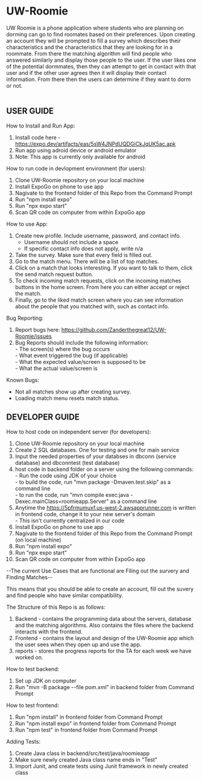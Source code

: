 # UW-Roomie
UW Roomie is a phone application where students who are planning on dorming 
can go to find roomates based on their preferences. 
Upon creating an account they will be prompted to fill a survey which describes 
their characteristics and the characteristics that they are looking for in a roommate.
From there the matching algorithm will find people 
who answered similarly and display those people to the user. 
If the user likes one of the potential dormmates, 
then they can attempt to get in contact with that user 
and if the other user agrees then it will display their contact information. 
From there then the users can determine if they want to dorm or not. <br /> <br />

## USER GUIDE
How to Install and Run App:
  1. Install code here - https://expo.dev/artifacts/eas/5sW4JNPdUQDGiCkJqUK5ac.apk
  2. Run app using adroid device or android emulator
  3. Note: This app is currently only available for android 

How to run code in devlopment environment (for users):
  1. Clone UW-Roomie repository on your local machine
  2. Install ExpoGo on phone to use app
  3. Nagivate to the frontend folder of this Repo from the Command Prompt
  4. Run "npm install expo"
  5. Run "npx expo start"
  6. Scan QR code on computer from within ExpoGo app

How to use App:
1. Create new profile. Include username, password, and contact info.
    - Username should not include a space
    - If specific contact info does not apply, write n/a
2. Take the survey. Make sure that every field is filled out.
3. Go to the match menu. There will be a list of top matches.
4. Click on a match that looks interesting. If you want to talk to them, click the send match request button.
5. To check incoming match requests, click on the incoming matches buttons in the home screen. From here you can either accept or reject the match.
6. Finally, go to the liked match screen where you can see information about the people that you matched with, such as contact info.

Bug Reporting:
  1. Report bugs here: https://github.com/Zanderthegreat12/UW-Roomie/issues
  2. Bug Reports should include the following information: <br>
    - The screen(s) where the bug occurs <br>
    - What event triggered the bug (if applicable) <br>
    - What the expected value/screen is supposed to be <br>
    - What the actual value/screen is

Known Bugs:
- Not all matches show up after creating survey.
- Loading match menu resets match status.

## DEVELOPER GUIDE
How to host code on independent server (for developers):
  1. Clone UW-Roomie repository on your local machine
  2. Create 2 SQL databases. One for testing and one for main service
  3. Input the needed properties of your databses in dbconn (service database) and dbconntest (test database)
  4. host code in backend folder on a server using the following commands: <br>
    - Run the code using JDK of your choice <br>
    - to build the code, run "mvn package -Dmaven.test.skip" as a command line <br>
    - to run the code, run "mvn compile exec:java -Dexec.mainClass=roomieapp.Server" as a command line
  5. Anytime the https://5pfrmumuxf.us-west-2.awsapprunner.com is written in frontend code, change it to your new server's domain <br>
    - This isn't currently centralized in our code
  6. Install ExpoGo on phone to use app
  7. Nagivate to the frontend folder of this Repo from the Command Prompt (on local machine)
  9. Run "npm install expo"
  10. Run "npx expo start"
  11. Scan QR code on computer from within ExpoGo app

--The current Use Cases that are functional are Filing out the survery and Finding Matches--

This means that you should be able to create an account, fill out the suvery and find people who
have similar compatibility.

The Structure of this Repo is as follows:
  1. Backend - contains the programming data about the servers, database and the matching algorithms. 
               Also contains the files where the backend interacts with the frontend.
  2. Frontend - contains the layout and design of the UW-Roomie app which the user sees when
                they open up and use the app. 
  3. reports - stores the progress reports for the TA for each week we have worked on.
  
How to test backend:
  1. Set up JDK on computer
  2. Run "mvn -B package --file pom.xml" in backend folder from Command Prompt
  
How to test frontend:
  1. Run "npm install" in frontend folder from Command Prompt
  2. Run "npm install expo" in frontend folder from Command Prompt
  3. Run "npm test" in frontend folder from Command Prompt

Adding Tests:
  1. Create Java class in backend/src/test/java/roomieapp
  2. Make sure newly created Java class name ends in "Test"
  3. Import Junit, and create tests using Junit framework in newly created class
